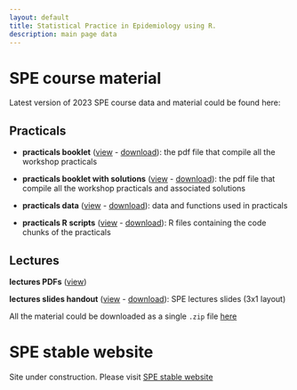 ```yaml
---
layout: default
title: Statistical Practice in Epidemiology using R.
description: main page data
---
```


# SPE course material

Latest version of 2023 SPE course data and material could be found here:

## Practicals

  - **practicals booklet** ([view](https://github.com/SPE-R/SPE/tree/gh-spe-material/pracs.pdf) - 
  [download](https://github.com/SPE-R/SPE/raw/gh-spe-material/pracs.pdf)): the pdf file that compile all the workshop practicals 

  - **practicals booklet with solutions** ([view](https://github.com/SPE-R/SPE/tree/gh-spe-material/pracs-sol.pdf) - 
  [download](https://github.com/SPE-R/SPE/raw/gh-spe-material/pracs-sol.pdf)): the pdf file that compile all the workshop practicals and associated solutions

  - **practicals data** ([view](https://github.com/SPE-R/SPE/tree/gh-spe-material/data) - 
  [download](https://github.com/SPE-R/SPE/raw/gh-spe-material/data.zip)): data and functions used in practicals

  - **practicals R scripts** ([view](https://github.com/SPE-R/SPE/tree/gh-spe-material/Rsolutions) - 
  [download](https://github.com/SPE-R/SPE/raw/gh-spe-material/Rsolutions.zip)): R files containing the code chunks of the practicals


## Lectures

**lectures PDFs** ([view](https://github.com/SPE-R/SPE/tree/gh-spe-material/lectures))

**lectures slides handout** ([view](https://github.com/SPE-R/SPE/tree/gh-spe-material/SPE-2023-lectures-3x1.pdf) - 
  [download](https://github.com/SPE-R/SPE/raw/gh-spe-material/SPE-2023-lectures-3x1.pdf)): SPE lectures slides (3x1 layout)
  
All the material could be downloaded as a single `.zip` file [here](https://github.com/SPE-R/SPE/raw/gh-spe-material/SPE-all-material.zip)


# SPE stable website

Site under construction. Please visit [SPE stable website](http://bendixcarstensen.com/SPE/)



